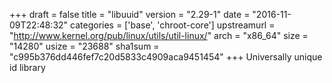 +++
draft = false
title = "libuuid"
version = "2.29-1"
date = "2016-11-09T22:48:32"
categories = ['base', 'chroot-core']
upstreamurl = "http://www.kernel.org/pub/linux/utils/util-linux/"
arch = "x86_64"
size = "14280"
usize = "23688"
sha1sum = "c995b376dd446fef7c20d5833c4909aca9451454"
+++
Universally unique id library
